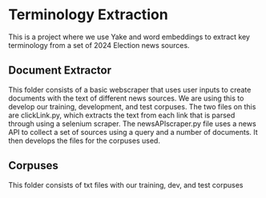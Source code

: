 # Terminology Extraction
This is a project where we use Yake and word embeddings to extract key terminology from a set of 2024 Election news sources.

## Document Extractor
This folder consists of a basic webscraper that uses user inputs to create documents with the text of different news sources. We are using this to develop our training, development, and test corpuses. The two files on this are clickLink.py, which extracts the text from each link that is parsed through using a selenium scraper. The newsAPIscraper.py file uses a news API to collect a set of sources using a query and a number of documents. It then develops the files for the corpuses used. 

## Corpuses
This folder consists of txt files with our training, dev, and test corpuses

